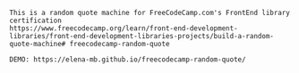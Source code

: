     This is a random quote machine for FreeCodeCamp.com's FrontEnd library certification 
    https://www.freecodecamp.org/learn/front-end-development-libraries/front-end-development-libraries-projects/build-a-random-quote-machine# freecodecamp-random-quote

    DEMO: https://elena-mb.github.io/freecodecamp-random-quote/
